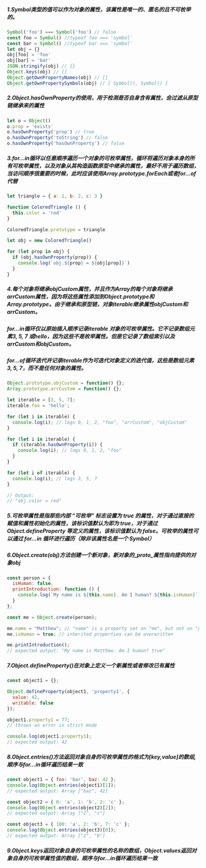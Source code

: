 ##### 1.Symbol类型的值可以作为对象的属性，该属性是唯一的、匿名的且不可枚举的。
```javascript
Symbol('foo') === Symbol('foo') // false
const foo = Symbol() //typeof foo === 'symbol'
const bar = Symbol() //typeof bar === 'symbol'
let obj = {}
obj[foo] = 'foo'
obj[bar] = 'bar'
JSON.stringify(obj) // {}
Object.keys(obj) // []
Object.getOwnPropertyNames(obj) // []
Object.getOwnPropertySymbols(obj) // [ Symbol(), Symbol() ]
```


##### 2.Object.hasOwnProperty的使用，用于检测是否自身含有属性，会过滤从原型链继承来的属性
```javascript
let o = Object()
o.prop = 'exists'
o.hasOwnProperty('prop') // true
o.hasOwnProperty('toString') // false
o.hasOwnProperty('hasOwnProperty') // false
```

##### 3.for...in循环以任意顺序遍历一个对象的可枚举属性，循环将遍历对象本身的所有可枚举属性，以及对象从其构造函数原型中继承的属性，最好不用于遍历数组，当访问顺序很重要的时候，此时应该使用Array.prototype.forEach或者for...of代替
```javascript
let triangle = { a: 1, b: 2, c: 3 }

function ColoredTriangle () {
  this.color = 'red'
}

ColoredTriangle.prototype = triangle

let obj = new ColoredTriangle()

for (let prop in obj) {
  if (obj.hasOwnProperty(prop)) {
    console.log(`obj.${prop} = ${obj[prop]}`)
  }
}
```

##### 4.每个对象将继承objCustom属性，并且作为Array的每个对象将继承arrCustom属性，因为将这些属性添加到Object.prototype和Array.prototype。由于继承和原型链，对象iterable继承属性objCustom和arrCustom。<br/>
##### for...in循环仅以原始插入顺序记录iterable 对象的可枚举属性。它不记录数组元素3, 5, 7 或hello，因为这些不是枚举属性。但是它记录了数组索引以及arrCustom和objCustom。<br/>
##### for...of循环迭代并记录iterable作为可迭代对象定义的迭代值，这些是数组元素 3, 5, 7，而不是任何对象的属性。

```javascript
Object.prototype.objCustom = function() {}; 
Array.prototype.arrCustom = function() {};

let iterable = [3, 5, 7];
iterable.foo = 'hello';

for (let i in iterable) {
  console.log(i); // logs 0, 1, 2, "foo", "arrCustom", "objCustom"
}

for (let i in iterable) {
  if (iterable.hasOwnProperty(i)) {
    console.log(i); // logs 0, 1, 2, "foo"
  }
}

for (let i of iterable) {
  console.log(i); // logs 3, 5, 7
}

// Output:
// "obj.color = red"
```

##### 5.可枚举属性是指那些内部 “可枚举” 标志设置为 true 的属性，对于通过直接的赋值和属性初始化的属性，该标识值默认为即为 true，对于通过 Object.defineProperty 等定义的属性，该标识值默认为 false。可枚举的属性可以通过 for...in 循环进行遍历（除非该属性名是一个 Symbol）
##### 6.Object.create(obj)方法创建一个新对象，新对象的_proto_属性指向提供的对象obj
```javascript
const person = {
  isHuman: false,
  printIntroduction: function () {
    console.log(`My name is ${this.name}. Am I human? ${this.isHuman}`);
  }
};

const me = Object.create(person);

me.name = "Matthew"; // "name" is a property set on "me", but not on "person"
me.isHuman = true; // inherited properties can be overwritten

me.printIntroduction();
// expected output: "My name is Matthew. Am I human? true"
```
##### 7.Object.defineProperty()在对象上定义一个新属性或者修改已有属性
```javascript
const object1 = {};

Object.defineProperty(object1, 'property1', {
  value: 42,
  writable: false
});

object1.property1 = 77;
// throws an error in strict mode

console.log(object1.property1);
// expected output: 42
```
##### 8.Object.entries()方法返回对象自身的可枚举属性的格式为[key,value]的数组,顺序与for...in循环遍历结果一致
```javascript
const object1 = { foo: 'bar', baz: 42 };
console.log(Object.entries(object1)[1]);
// expected output: Array ["baz", 42]

const object2 = { 0: 'a', 1: 'b', 2: 'c' };
console.log(Object.entries(object2)[2]);
// expected output: Array ["2", "c"]

const object3 = { 100: 'a', 2: 'b', 7: 'c' };
console.log(Object.entries(object3)[0]);
// expected output: Array ["2", "b"]
```
##### 9.Object.keys返回对象自身的可枚举属性的名称的数组，Object.values返回对象自身的可枚举属性值的数组，顺序与for...in循环遍历结果一致

